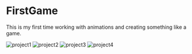 # FirstGame

This is my first time working with animations and creating something like a game.

![project1](https://user-images.githubusercontent.com/89661647/187671954-e7140106-7d81-4af7-b892-94a5c83b5f3a.png)
![project2](https://user-images.githubusercontent.com/89661647/187671993-972ecbef-5a93-4d1c-92dd-263d8e7aa9bc.png)
![project3](https://user-images.githubusercontent.com/89661647/187672007-b0cb725c-216e-4c7f-808a-00bd6cfc95fb.png)
![project4](https://user-images.githubusercontent.com/89661647/187672019-ecddde11-a253-4a0a-a620-360b51b2cb06.png)
